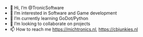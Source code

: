 - 👋 Hi, I’m @TronicSoftware
- 👀 I’m interested in Software and Game development
- 🌱 I’m currently learning GoDot/Python
- 💞️ I’m looking to collaborate on projects
- 📫 How to reach me https://michtronics.nl, https://cbjunkies.nl


<!---
TronicSoftware/TronicSoftware is a ✨ special ✨ repository because its `README.md` (this file) appears on your GitHub profile.
You can click the Preview link to take a look at your changes.
--->
